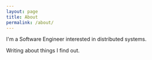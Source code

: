 ```yaml
---
layout: page
title: About
permalink: /about/
---
```


I'm a Software Engineer interested in distributed systems. 

Writing about things I find out.